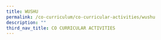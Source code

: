 ```yaml
---
title: WUSHU
permalink: /co-curriculum/co-curricular-activities/wushu
description: ""
third_nav_title: CO CURRICULAR ACTIVITIES
---
```


